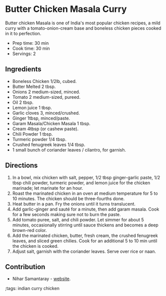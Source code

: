 # Butter Chicken Masala Curry

Butter chicken Masala is one of India's most popular chicken recipes, a mild
curry with a tomato-onion-cream base and boneless chicken pieces cooked in it to
perfection.

- Prep time: 30 min
- Cook time: 30 min
- Servings: 2

## Ingredients

- Boneless Chicken 1/2lb, cubed.
- Butter Melted 2 tbsp.
- Onions 2 medium-sized, minced.
- Tomato 2 medium-sized, pureed.
- Oil 2 tbsp.
- Lemon juice 1 tbsp.
- Garlic cloves 3, minced/crushed.
- Ginger 1tbsp, minced/paste.
- Garam Masala/Chicken Masala 1 tbsp.
- Cream 4tbsp (or cashew paste).
- Chili Powder 1 tbsp.
- Turmeric powder 1/4 tbsp.
- Crushed fenugreek leaves 1/4 tbsp.
- 1 small bunch of coriander leaves / cilantro, for garnish.

## Directions

1. In a bowl, mix chicken with salt, pepper, 1/2 tbsp ginger-garlic paste, 1/2
   tbsp chili powder, turmeric powder, and lemon juice for the chicken marinade;
   let marinate for an hour.
2. Roast the marinated chicken in an oven at medium temperature for 5 to 10
   minutes. The chicken should be three-fourths done.
3. Heat butter in a pan. Fry the onions until it turns translucent.
4. Add garlic-ginger and sauté for a minute, then add garam masala. Cook for a
   few seconds making sure not to burn the paste.
5. Add tomato puree, salt, and chili powder. Let simmer for about 5 minutes,
   occasionally stirring until sauce thickens and becomes a deep brown-red
   color.
6. Add the marinated chicken, butter, fresh cream, the crushed fenugreek leaves,
   and sliced green chilies. Cook for an additional 5 to 10 min until the
   chicken is cooked.
7. Adjust salt, garnish with the coriander leaves. Serve over rice or naan.

## Contribution

- Nihar Samantaray - [website](https://nihars.com).

;tags: indian curry chicken

